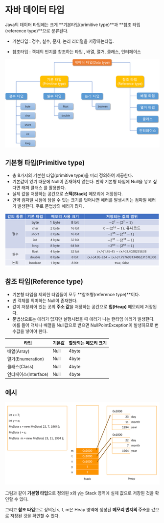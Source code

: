 # 자바 데이터 타입

Java의 데이터 타입에는 크게 **기본타입(primitive type)**과 **참조 타입(reference type)**으로 분류된다.

- 기본타입 : 정수, 실수, 문자, 논리 리터럴을 저장하는타입.

- 참조타입 : 객체의 번지를 참조하는 타입 , 배열, 열거, 클래스, 인터페이스

![](/images/java/java_data_type.png)

## 기본형 타입(Primitive type)

- 총 8가지의 기본현 타입(primitive type)을 미리 정의하여 제공한다.
- 기본값이 있기 때문에 Null이 존재하지 않는다. 만약 기본형 타입에 Null을 넣고 싶다면 래퍼 클래스 를 활용한다.
- 실제 값을 저장하는 공간으로 **스택(Stack)** 메모리에 저장된다.
- 만약 컴파일 시점에 담을 수 잇는 크기를 벗어나면 에러를 발생시키는 컴파일 에러가 발생한다. 주로 문법상의 에러가 많다.

![](/images/java/java_data_type_primitive.png)

## 참조 타입(Reference type)

- 기본형 타입을 제외한 타입들이 모두 **참조형(reference type)**이다.
- 빈 객체를 의미하는 Null이 존재한다.
- 값이 저장되어 있는 곳의 **주소 값**을 저장하는 공간으로 **힙(Heap)** 메모리에 저장된다.
- 문법상으로는 에러가 없지만 실행시켰을 때 에러가 나는 런타임 에러가 발생한다. 예를 들어 객체나 배열을 Null값으로 받으면 NullPointException이 발생하므로 변수값을 넣어야 한다.

| 타입                  | 기본값 | 할당되는 메모리 크기 |
| --------------------- | ------ | -------------------- |
| 배열(Array)           | Null   | 4byte                |
| 열거(Enumeration)     | Null   | 4byte                |
| 클래스(Class)         | Null   | 4byte                |
| 인터페이스(Interface) | Null   | 4byte                |

## 예시

![](/images/java/java_data_type_memory.png)

그림과 같이 **기본형 타입**으로 정의된 x와 y는 Stack 영역에 실제 값으로 저장된 것을 확인할 수 있다.

그리고 **참조 타입**으로 정의된 s, t, m은 Heap 영역에 생성된 **메모리 번지의 주소**를 값으로 저장된 것을 확인할 수 있다.
